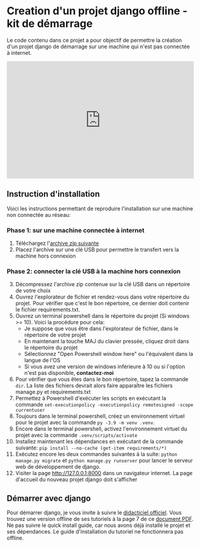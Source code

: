 # Creation d'un projet django offline - kit de démarrage

Le code contenu dans ce projet a pour objectif de permettre la création d'un projet django de démarrage sur une
machine qui n'est pas connectée à internet.

<div style="padding:62.5% 0 0 0;position:relative;"><iframe src="https://player.vimeo.com/video/728358593?h=a8dec4e3dd&amp;badge=0&amp;autopause=0&amp;player_id=0&amp;app_id=58479" frameborder="0" allow="autoplay; fullscreen; picture-in-picture" allowfullscreen style="position:absolute;top:0;left:0;width:100%;height:100%;" title="Installation offline d&amp;#039;un projet django"></iframe></div><script src="https://player.vimeo.com/api/player.js"></script>

## Instruction d'installation

Voici les instructions permettant de reproduire l'installation sur une machine non connectée au réseau:

### Phase 1: sur une machine connectée à internet

1. Téléchargez l'[archive zip suivante](https://github.com/pythonmentor/django4.0.6-offline-model/archive/refs/heads/main.zip)
2. Placez l'archive sur une clé USB pour permettre le transfert vers la machine hors connexion

### Phase 2: connecter la clé USB à la machine hors connexion

3. Décompressez l'archive zip contenue sur la clé USB dans un répertoire de votre choix
4. Ouvrez l'explorateur de fichier et rendez-vous dans votre répertoire du projet. Pour vérifier que c'est le bon répertoire, ce dernier doit contenir le fichier requirements.txt. 
5. Ouvrez un terminal powershell dans le répertoire du projet (Si windows >= 10). Voici la procédure pour cela:
    - Je suppose que vous être dans l'explorateur de fichier, dans le répertoire de votre projet
    - En maintenant la touche MAJ du clavier pressée, cliquez droit dans le répertoire du projet
    - Sélectionnez "Open Powershell window here" ou l'équivalent dans la langue de l'OS
    - Si vous avez une version de windows inférieure à 10 ou si l'option n'est pas disponible, **contactez-moi**
6. Pour vérifier que vous êtes dans le bon répertoire, tapez la commande `dir`. La liste des fichiers devrait alors faire apparaître les fichiers manage.py et requirements.txt
7. Permettez à Powershell d'exécuter les scripts en exécutant la commande `set-executionpolicy -executionpolicy remotesigned -scope currentuser`
8. Toujours dans le terminal powershell, créez un environnement virtuel pour le projet avec la commande `py -3.9 -m venv .venv`.
9. Encore dans le terminal powershell, activez l'environnement virtuel du projet avec la commande `.venv/scripts/activate`  
10. Installez maintenant les dépendances en exécutant de la commande suivante: `pip install --no-cache (get-item requirements/*)`
11. Exécutez encore les deux commandes suivantes à la suite: `python manage.py migrate` et `python manage.py runserver` pour lancer le serveur web de développement de django.
12. Visiter la page http://127.0.0.1:8000 dans un navigateur internet. La page d'accueil du nouveau projet django doit s'afficher

## Démarrer avec django

Pour démarrer django, je vous invite à suivre le [didacticiel officiel](https://docs.djangoproject.com/fr/4.0/intro/). Vous trouvez une version offline de ses tutoriels à la page 7 de ce [document PDF](https://media.readthedocs.org/pdf/django/4.0.x/django.pdf). Ne pas suivre le quick install guide, car nous avons déjà installé le projet et ses dépendances. Le guide d'installation du tutoriel ne fonctionnera pas offline.
